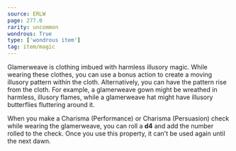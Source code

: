 ```yaml
---
source: ERLW
page: 277.0
rarity: uncommon
wondrous: True
type: ['wondrous item']
tag: item/magic
---
```


Glamerweave is clothing imbued with harmless illusory magic. While wearing these clothes, you can use a bonus action to create a moving illusory pattern within the cloth. Alternatively, you can have the pattern rise from the cloth. For example, a glamerweave gown might be wreathed in harmless, illusory flames, while a glamerweave hat might have illusory butterflies fluttering around it.

When you make a Charisma (Performance) or Charisma (Persuasion) check while wearing the glamerweave, you can roll a **d4** and add the number rolled to the check. Once you use this property, it can't be used again until the next dawn.


